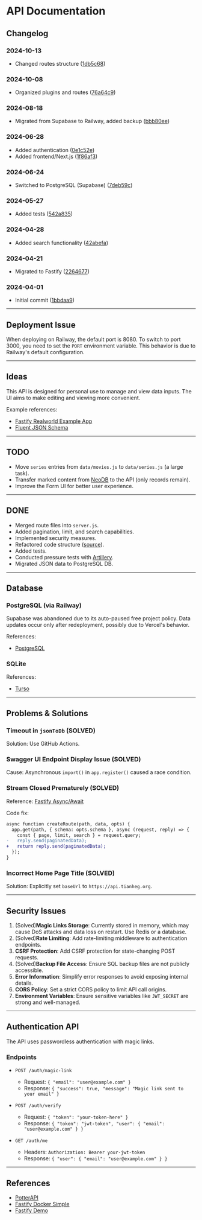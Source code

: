 # API Documentation

## Changelog

### 2024-10-13
- Changed routes structure ([1db5c68](https://github.com/tianheg/api/commit/1db5c68))

### 2024-10-08
- Organized plugins and routes ([76a64c9](https://github.com/tianheg/api/commit/76a64c9))

### 2024-08-18
- Migrated from Supabase to Railway, added backup ([bbb80ee](https://github.com/tianheg/api/commit/bbb80ee))

### 2024-06-28
- Added authentication ([0e1c52e](https://github.com/tianheg/api/commit/0e1c52e))
- Added frontend/Next.js ([1f86af3](https://github.com/tianheg/api/commit/1f86af3))

### 2024-06-24
- Switched to PostgreSQL (Supabase) ([7deb59c](https://github.com/tianheg/api/commit/7deb59c))

### 2024-05-27
- Added tests ([542a835](https://github.com/tianheg/api/commit/542a835))

### 2024-04-28
- Added search functionality ([42abefa](https://github.com/tianheg/api/commit/42abefa))

### 2024-04-21
- Migrated to Fastify ([2264677](https://github.com/tianheg/api/commit/2264677))

### 2024-04-01
- Initial commit ([1bbdaa9](https://github.com/tianheg/api/commit/1bbdaa9))

---

## Deployment Issue

When deploying on Railway, the default port is 8080. To switch to port 3000, you need to set the `PORT` environment variable. This behavior is due to Railway's default configuration.

---

## Ideas

This API is designed for personal use to manage and view data inputs. The UI aims to make editing and viewing more convenient.

Example references:
- [Fastify Realworld Example App](https://github.com/avanelli/fastify-realworld-example-app/blob/main/lib/routes/users/index.js)
- [Fluent JSON Schema](https://github.com/fastify/fluent-json-schema)

---

## TODO

- Move `series` entries from `data/movies.js` to `data/series.js` (a large task).
- Transfer marked content from [NeoDB](https://neodb.social/users/tianheg/) to the API (only records remain).
- Improve the Form UI for better user experience.

---

## DONE

- Merged route files into `server.js`.
- Added pagination, limit, and search capabilities.
- Implemented security measures.
- Refactored code structure ([source](https://github.com/tianheg/api/tree/2b12cb2e3c382428a2af11761c52b9baa478a8c2)).
- Added tests.
- Conducted pressure tests with [Artillery](https://www.artillery.io/docs).
- Migrated JSON data to PostgreSQL DB.

---

## Database

### PostgreSQL (via Railway)

Supabase was abandoned due to its auto-paused free project policy. Data updates occur only after redeployment, possibly due to Vercel's behavior.

References:
- [PostgreSQL](https://www.postgresql.org/)

### SQLite

References:
- [Turso](https://turso.tech/)

---

## Problems & Solutions

### Timeout in `jsonToDb` (SOLVED)

Solution: Use GitHub Actions.

### Swagger UI Endpoint Display Issue (SOLVED)

Cause: Asynchronous `import()` in `app.register()` caused a race condition.

### Stream Closed Prematurely (SOLVED)

Reference: [Fastify Async/Await](https://fastify.dev/docs/latest/Reference/Routes/#async-await)

Code fix:
```diff
async function createRoute(path, data, opts) {
  app.get(path, { schema: opts.schema }, async (request, reply) => {
    const { page, limit, search } = request.query;
-   reply.send(paginatedData);
+   return reply.send(paginatedData);
  });
}
```

### Incorrect Home Page Title (SOLVED)

Solution: Explicitly set `baseUrl` to `https://api.tianheg.org`.

---

## Security Issues

1. (Solved)**Magic Links Storage**: Currently stored in memory, which may cause DoS attacks and data loss on restart. Use Redis or a database.
2. (Solved)**Rate Limiting**: Add rate-limiting middleware to authentication endpoints.
3. **CSRF Protection**: Add CSRF protection for state-changing POST requests.
4. (Solved)**Backup File Access**: Ensure SQL backup files are not publicly accessible.
5. **Error Information**: Simplify error responses to avoid exposing internal details.
6. **CORS Policy**: Set a strict CORS policy to limit API call origins.
7. **Environment Variables**: Ensure sensitive variables like `JWT_SECRET` are strong and well-managed.

---

## Authentication API

The API uses passwordless authentication with magic links.

### Endpoints

- `POST /auth/magic-link`
  - Request: `{ "email": "user@example.com" }`
  - Response: `{ "success": true, "message": "Magic link sent to your email" }`

- `POST /auth/verify`
  - Request: `{ "token": "your-token-here" }`
  - Response: `{ "token": "jwt-token", "user": { "email": "user@example.com" } }`

- `GET /auth/me`
  - Headers: `Authorization: Bearer your-jwt-token`
  - Response: `{ "user": { "email": "user@example.com" } }`

---

## References

- [PotterAPI](https://github.com/fedeperin/potterapi)
- [Fastify Docker Simple](https://github.com/fadhlimulyana20/fastify-docker-simple)
- [Fastify Demo](https://github.com/fastify/demo)
